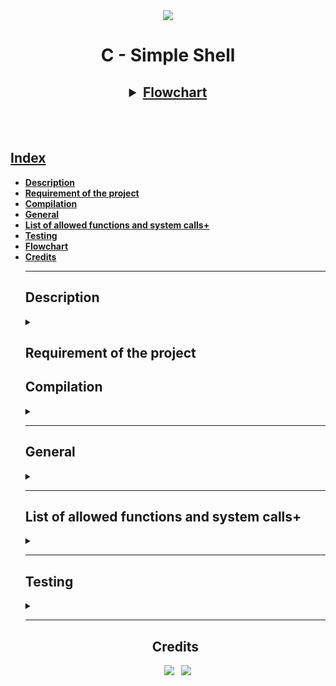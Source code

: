 <div align="center">
<a href="https://holbertonschool.uy"><img src="https://apply.holbertonschool.com/holberton-logo.png" /></a>
<h1><strong>C - Simple Shell</strong> <a href="https://holbertonschool.uy"></h1>
<h2><div id="Flowchart"></h2>
<h2>
<details>
<summary>Flowchart</summary>
<img src="https://i.ibb.co/k1xfKSg/Driagrama-de-flujo.png=" />
</details>
</h2>
</div>
<br>                  
<br>
<h2>
Index
</h2>
<ul>
                <li><a href="#Description"> <strong> Description </strong> </a></li>
                <li><a href="#Requirement of the project"> <strong> Requirement of the project </strong> </a></li>
                <li><a href="#Compilation"> <strong> Compilation </strong> </a></li>
                <li><a href="#General"> <strong> General </strong> </a></li>
                <li><a href="#List of allowed functions and system calls+"> <strong> List of allowed functions and system calls+ </strong> </a></li>
                <li><a href="#Testing"> <strong> Testing </strong> </a></li>
                <li><a href="#Flowchart"> <strong> Flowchart </strong> </a></li>
                <li><a href="#Credits"> <strong> Credits </strong></a></li>
<hr>
<h2 id="Description">Description</h2>
<details>
<summary></summary>
<p>Simple shell: This is a version of shell for holbertonschool-simple_shell project. The program works like the sh shell with all the functionalities that it provides and a primitive interface.</p>
</details>
<h2 id="Requirement of the project">Requirement of the project</h2>
<h2 id="Compilation">Compilation</h2>
<details>
<summary></summary>
<p> -Wall -Werror -Wextra -pedantic -std=gnu89 </p>
</details>
<hr>
 <h2 id="General">General</h2>
<details>
 <summary></summary>
<ul>
                <li> Who designed and implemented the original Unix operating system </li>
                <li> Who wrote the first version of the UNIX shell </li>
@@ -36,162 +52,77 @@
                <li> What are the threle prototypes of main </li>
                <li> How does the shell use the PATH to find the programs </li>
                <li> How to execute another program with the execve system call </li>
                                <li> How to suspend the execution of a process until one of its children terminates </li>
  				          <li> What is EOF / “end-of-file”? </li>
  				          <li> Allowed editors: vi, vim, emacs </li>
                <li> All your files will be compiled on Ubuntu 20.04 LTS using gcc, using the options -Wall -Werror -Wextra -pedantic -std=gnu89 </li>
  				          <li> All your files should end with a new line </li>
  				          <li> A README.md file, at the root of the folder of the project is mandatory </li>
  				          <li> Your code should use the Betty style. It will be checked using betty-style.pl and betty-doc.pl </li>
  				          <li> Your shell should not have any memory leaks </li>
  				         <li> No more than 5 functions per file </li>
  				         <li> All your header files should be include guarded </li>
  				         <li> Use system calls only when you need to (why?) </li>
 </ul>
 </details>
<hr>
<h2 id="List of allowed functions and system calls+">List of allowed functions and system calls+</h2>
<details>
<summary></summary>
<ul>
                <li>all functions from strings.h</li>
                <li>access (man 2 access)</li>
                <li>chdir (man 2 chdir) </li>
                <li> close (man 2 close)</li>
                <li>closedir (man 3 closedir)</li>
                <li>execve (man 2 execve)</li>  
                <li>exit (man 3 exit)</li>
                <li>_exit (man 2 _exit)</li>  
   				         <li>	fflush (man 3 fflush)</li>
                <li>fork (man 2 fork)</li>
                <li>free (man 3 free)</li>
                <li>getcwd (man 3 getcwd)</li>
                <li>getline (man 3 getline)</li>
                <li>getpid (man 2 getpid)</li>
                <li>isatty (man 3 isatty)</li>
                <li>kill (man 2 kill)</li>
                <li>malloc (man 3 malloc)</li>
                <li>open (man 2 open)</li>
                <li>opendir (man 3 opendir)</li>
                <li>perror (man 3 perror)</li>
                <li>printf (man 3 printf)</li>
                <li>fprintf (man 3 fprintf)</li>
                <li>vfprintf (man 3 vfprintf)</li>
                <li>sprintf (man 3 sprintf)</li>
                <li>putchar (man 3 putchar)</li>
                <li>read (man 2 read)</li>
                <li>readdir (man 3 readdir)</li>
                <li>signal (man 2 signal)</li>
                <li>stat (__xstat) (man 2 stat)</li>
                <li>lstat (__lxstat) (man 2 lstat)</li>
                <li>fstat (__fxstat) (man 2 fstat)</li>
                <li>strtok (man 3 strtok)</li>
                <li>wait (man 2 wait)</li>
                <li>waitpid (man 2 waitpid)</li>
                <li>wait3 (man 2 wait3)</li>
                <li>wait4 (man 2 wait4)</li>
                <li>write (man 2 write)</li>

</ul>
</details>
<hr>
<h2 id="Testing">Testing</h2>
<details>
 <summary></summary>
  			<img src="https://i.ibb.co/HCdYHf6/Test-1-simple-Shell.png"400" height="400">
     <img src="https://i.ibb.co/2SCYWSs/Test-2-simple-shell.png" height="400">
</details>
<hr>
<div align="center">

## Credits

&ensp;[<img src="https://img.shields.io/badge/MateoOlv-%23121011.svg?style=for-the-badge&logo=github&logoColor=white">](https://github.com/MateoOlv)
&ensp;[<img src="https://img.shields.io/badge/coxan33-%23121011.svg?style=for-the-badge&logo=github&logoColor=white">](https://github.com/coxan33)

</div>
